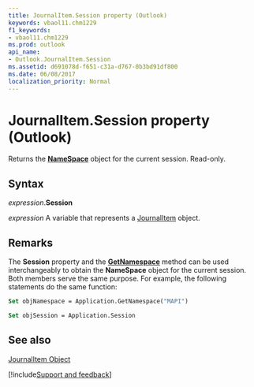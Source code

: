 ```yaml
---
title: JournalItem.Session property (Outlook)
keywords: vbaol11.chm1229
f1_keywords:
- vbaol11.chm1229
ms.prod: outlook
api_name:
- Outlook.JournalItem.Session
ms.assetid: d691078d-f651-c31a-d767-0b3bd91df800
ms.date: 06/08/2017
localization_priority: Normal
---
```



# JournalItem.Session property (Outlook)

Returns the  **[NameSpace](Outlook.NameSpace.md)** object for the current session. Read-only.


## Syntax

_expression_.**Session**

_expression_ A variable that represents a [JournalItem](Outlook.JournalItem.md) object.


## Remarks

The  **Session** property and the **[GetNamespace](Outlook.Application.GetNamespace.md)** method can be used interchangeably to obtain the **NameSpace** object for the current session. Both members serve the same purpose. For example, the following statements do the same function:


```vb
Set objNamespace = Application.GetNamespace("MAPI") 
```


```vb
Set objSession = Application.Session
```


## See also


[JournalItem Object](Outlook.JournalItem.md)

[!include[Support and feedback](~/includes/feedback-boilerplate.md)]
